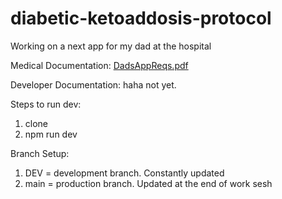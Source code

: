 # diabetic-ketoaddosis-protocol
Working on a next app for my dad at the hospital

Medical Documentation:
[DadsAppReqs.pdf](https://github.com/user-attachments/files/16576042/DadsAppReqs.pdf)

Developer Documentation:
haha not yet.

Steps to run dev:
1) clone
2) npm run dev

Branch Setup:
1) DEV = development branch. Constantly updated
2) main = production branch. Updated at the end of work sesh
